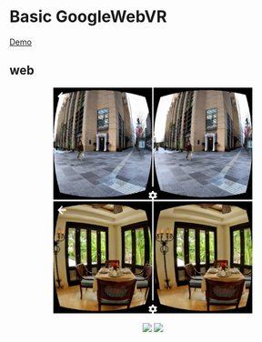 # Basic GoogleWebVR

[Demo](https://goo.gl/9PNK5Y)

## web

<p align="center">
  <img src="img/imagen2.png" width="350"/>
  <img src="img/imagen4.png" width="350"/>
</p>

<p align="center">
  <img src="img/imagen1.jpg" width="350"/>
  <img src="img/imagen3.jpg" width="350"/>
</p>